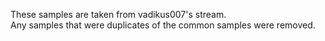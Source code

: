 These samples are taken from vadikus007's stream.  
Any samples that were duplicates of the common samples were removed.
